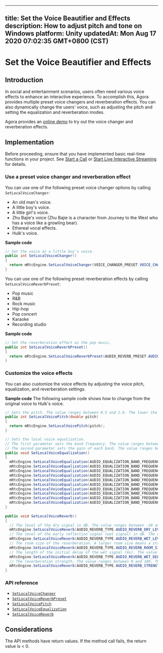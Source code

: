 
---
title: Set the Voice Beautifier and Effects
description: How to adjust pitch and tone on Windows
platform: Unity
updatedAt: Mon Aug 17 2020 07:02:35 GMT+0800 (CST)
---
# Set the Voice Beautifier and Effects
## Introduction

In social and entertainment scenarios, users often need various voice effects to enhance an interactive experience. To accomplish this, Agora provides multiple preset voice changers and reverberation effects. You can also dynamically change the users' voice, such as adjusting the pitch and setting the equalization and reverberation modes.

Agora provides an [online demo](https://www.agora.io/en/audio-demo) to try out the voice changer and reverberation effects.

## Implementation

Before proceeding, ensure that you have implemented basic real-time functions in your project. See [Start a  Call](../../en/Interactive%20Broadcast/start_call_unity.md) or [Start Live Interactive Streaming](../../en/Interactive%20Broadcast/start_live_unity.md) for details.

### Use a preset voice changer and reverberation effect

You can use one of the following preset voice changer options by calling  `SetLocalVoiceChanger`:

- An old man's voice.
- A little boy's voice.
- A little girl's voice.
- Zhu Bajie's voice (Zhu Bajie is a character from Journey to the West who has a voice like a growling bear).
- Ethereal vocal effects.
- Hulk's voice.

**Sample code**

```c#
// Set the voice as a little boy's voice.
public int SetLocalVoiceChanger() 
{
  return mRtcEngine.SetLocalVoiceChanger(VOICE_CHANGER_PRESET.VOICE_CHANGER_BABYBOY);
}
```

You can use one of the following preset reverberation effects by calling `SetLocalVoiceReverbPreset`:

- Pop music
- R&B
- Rock music
- Hip-hop
- Pop concert
- Karaoke
- Recording studio

**Sample code**

```c#
// Set the reverberation effect as the pop music.
public int SetLocalVoiceReverbPreset() 
{
  return mRtcEngine.SetLocalVoiceReverbPreset(AUDIO_REVERB_PRESET.AUDIO_REVERB_POPULAR);
}
```

### Customize the voice effects

You can also customize the voice effects by adjusting the voice pitch, equalization, and reverberation settings.

**Sample code**
The following sample code shows how to change from the original voice to Hulk's voice.

```c#
// Sets the pitch. The value ranges between 0.5 and 2.0. The lower the value, the lower the pitch. The default value is 1.0, which is the original pitch.
public int SetLocalVoicePitch(double pitch) 
{
  return mRtcEngine.SetLocalVoicePitch(pitch);
}

// Sets the local voice equalization.
// The first parameter sets the band frequency. The value ranges between 0 and 9. Each value represents the center frequency of the band: 31, 62, 125, 250, 500, 1k, 2k, 4k, 8k, and 16k Hz.
// The second parameter sets the gain of each band. The value ranges between -15 and 15 dB. The default value is 0.
public void SetLocalVoiceEqualization() 
{
  mRtcEngine.SetLocalVoiceEqualization(AUDIO_EQUALIZATION_BAND_FREQUENCY.AUDIO_EQUALIZATION_BAND_31, -15);
  mRtcEngine.SetLocalVoiceEqualization(AUDIO_EQUALIZATION_BAND_FREQUENCY.AUDIO_EQUALIZATION_BAND_62, 3);
  mRtcEngine.SetLocalVoiceEqualization(AUDIO_EQUALIZATION_BAND_FREQUENCY.AUDIO_EQUALIZATION_BAND_125, -9);
  mRtcEngine.SetLocalVoiceEqualization(AUDIO_EQUALIZATION_BAND_FREQUENCY.AUDIO_EQUALIZATION_BAND_250, -8);
  mRtcEngine.SetLocalVoiceEqualization(AUDIO_EQUALIZATION_BAND_FREQUENCY.AUDIO_EQUALIZATION_BAND_500, -6);
  mRtcEngine.SetLocalVoiceEqualization(AUDIO_EQUALIZATION_BAND_FREQUENCY.AUDIO_EQUALIZATION_BAND_1K, -4);
  mRtcEngine.SetLocalVoiceEqualization(AUDIO_EQUALIZATION_BAND_FREQUENCY.AUDIO_EQUALIZATION_BAND_2K, -3);
  mRtcEngine.SetLocalVoiceEqualization(AUDIO_EQUALIZATION_BAND_FREQUENCY.AUDIO_EQUALIZATION_BAND_4K, -2);
  mRtcEngine.SetLocalVoiceEqualization(AUDIO_EQUALIZATION_BAND_FREQUENCY.AUDIO_EQUALIZATION_BAND_8K, -1);
  mRtcEngine.SetLocalVoiceEqualization(AUDIO_EQUALIZATION_BAND_FREQUENCY.AUDIO_EQUALIZATION_BAND_16K, 1);
}
	
public void SetLocalVoiceReverb()
{
  // The level of the dry signal in dB. The value ranges between -20 and 10.
  mRtcEngine.SetLocalVoiceReverb(AUDIO_REVERB_TYPE.AUDIO_REVERB_DRY_LEVEL, 10);
  // The level of the early reflection signal (wet signal) in dB. The value ranges between -20 and 10.
  mRtcEngine.SetLocalVoiceReverb(AUDIO_REVERB_TYPE.AUDIO_REVERB_WET_LEVEL, 7);
  // The room size of the reverberation. A larger room size means a stronger reverberation. The value ranges between 0 and 100.
  mRtcEngine.SetLocalVoiceReverb(AUDIO_REVERB_TYPE.AUDIO_REVERB_ROOM_SIZE, 6);
  // The length of the initial delay of the wet signal (ms). The value ranges between 0 and 200.
  mRtcEngine.SetLocalVoiceReverb(AUDIO_REVERB_TYPE.AUDIO_REVERB_WET_DELAY, 124);
  // The reverberation strength. The value ranges between 0 and 100. The higher the value, the stronger the reverberation.
  mRtcEngine.SetLocalVoiceReverb(AUDIO_REVERB_TYPE.AUDIO_REVERB_STRENGTH, 78);
}
```

### API reference

- [`SetLocalVoiceChanger`](https://docs.agora.io/en/Interactive%20Broadcast/API%20Reference/unity/classagora__gaming__rtc_1_1_i_rtc_engine.html#a6143c1720c020082f58b8bcf7b823fe1)
- [`SetLocalVoiceReverbPreset`](https://docs.agora.io/en/Interactive%20Broadcast/API%20Reference/unity/classagora__gaming__rtc_1_1_i_rtc_engine.html#a661775d82700681166589747262ef400)
- [`SetLocalVoicePitch`](https://docs.agora.io/en/Interactive%20Broadcast/API%20Reference/unity/classagora__gaming__rtc_1_1_i_rtc_engine.html#aa4b05f6b03d172520a887989be81b20e)
- [`SetLocalVoiceEqualization`](https://docs.agora.io/en/Interactive%20Broadcast/API%20Reference/unity/classagora__gaming__rtc_1_1_i_rtc_engine.html#a9737e27e79e059e42e01a0e3b26e4212)
- [`SetLocalVoiceReverb`](https://docs.agora.io/en/Interactive%20Broadcast/API%20Reference/unity/classagora__gaming__rtc_1_1_i_rtc_engine.html#aab74b2ee8ab0e33b75667cf5bb7cc4bf)

## Considerations

The API methods have return values. If the method call fails, the return value is < 0.
